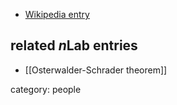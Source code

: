 

* [Wikipedia entry](https://en.wikipedia.org/wiki/Konrad_Osterwalder)


## related $n$Lab entries

* [[Osterwalder-Schrader theorem]]

category: people